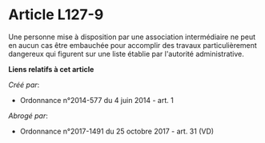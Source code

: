 # Article L127-9

Une personne mise à disposition par une association intermédiaire ne peut en aucun cas être embauchée pour accomplir des
travaux particulièrement dangereux qui figurent sur une liste établie par l'autorité administrative.

**Liens relatifs à cet article**

_Créé par_:

  - Ordonnance n°2014-577 du 4 juin 2014 - art. 1

_Abrogé par_:

  - Ordonnance n°2017-1491 du 25 octobre 2017 - art. 31 (VD)
